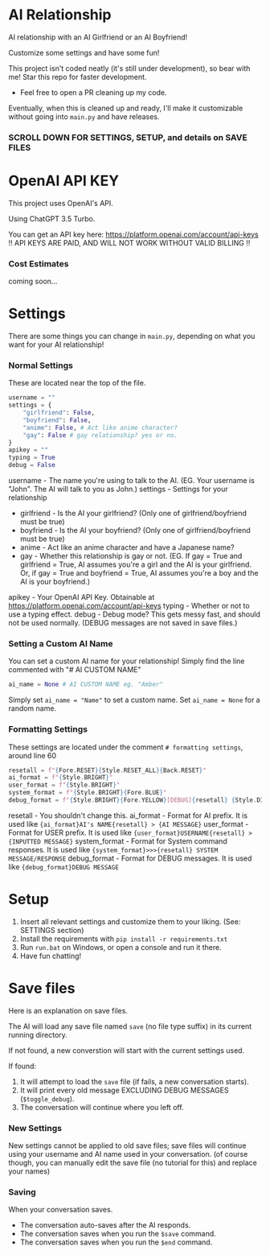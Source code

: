 # AI Relationship
AI relationship with an AI Girlfriend or an AI Boyfriend!

Customize some settings and have some fun!

This project isn't coded neatly (it's still under development), so bear with me! Star this repo for faster development.
- Feel free to open a PR cleaning up my code.

Eventually, when this is cleaned up and ready, I'll make it customizable without going into `main.py` and have releases.

### SCROLL DOWN FOR SETTINGS, SETUP, and details on SAVE FILES

# OpenAI API KEY
This project uses OpenAI's API.

Using ChatGPT 3.5 Turbo.

You can get an API key here: https://platform.openai.com/account/api-keys
!! API KEYS ARE PAID, AND WILL NOT WORK WITHOUT VALID BILLING !!

### Cost Estimates
coming soon...

# Settings
There are some things you can change in `main.py`, depending on what you want for your AI relationship!

### Normal Settings
These are located near the top of the file.
```python
username = ""
settings = {
    "girlfriend": False,
    "boyfriend": False,
    "anime": False, # Act like anime character?
    "gay": False # gay relationship? yes or no.
}
apikey = ""
typing = True
debug = False
```

username - The name you're using to talk to the AI. (EG. Your username is "John". The AI will talk to you as John.)
settings - Settings for your relationship
 - girlfriend - Is the AI your girlfriend? (Only one of girlfriend/boyfriend must be true)
 - boyfriend - Is the AI your boyfriend? (Only one of girlfriend/boyfriend must be true)
 - anime - Act like an anime character and have a Japanese name?
 - gay - Whether this relationship is gay or not. (EG. If gay = True and girlfriend = True, AI assumes you're a girl and the AI is your girlfriend. Or, if gay = True and boyfriend = True, AI assumes you're a boy and the AI is your boyfriend.)

apikey - Your OpenAI API Key. Obtainable at https://platform.openai.com/account/api-keys
typing - Whether or not to use a typing effect.
debug - Debug mode? This gets messy fast, and should not be used normally. (DEBUG messages are not saved in save files.)

### Setting a Custom AI Name
You can set a custom AI name for your relationship! Simply find the line commented with "# AI CUSTOM NAME"
```python
ai_name = None # AI CUSTOM NAME eg. "Amber"
```
Simply set `ai_name = "Name"` to set a custom name.
Set `ai_name = None` for a random name.

### Formatting Settings
These settings are located under the comment `# formatting settings`, around line 60
```python
resetall = f"{Fore.RESET}{Style.RESET_ALL}{Back.RESET}"
ai_format = f"{Style.BRIGHT}"
user_format = f"{Style.BRIGHT}"
system_format = f"{Style.BRIGHT}{Fore.BLUE}"
debug_format = f"{Style.BRIGHT}{Fore.YELLOW}[DEBUG]{resetall} {Style.DIM}{Fore.YELLOW}>>{resetall}{Style.BRIGHT} "
```
resetall - You shouldn't change this.
ai_format - Format for AI prefix. It is used like `{ai_format}AI's NAME{resetall} > {AI MESSAGE}`
user_format - Format for USER prefix. It is used like `{user_format}USERNAME{resetall} > {INPUTTED MESSAGE}`
system_format - Format for System command responses. It is used like `{system_format}>>>{resetall} SYSTEM MESSAGE/RESPONSE`
debug_format - Format for DEBUG messages. It is used like `{debug_format}DEBUG MESSAGE`

# Setup
1. Insert all relevant settings and customize them to your liking. (See: SETTINGS section)
2. Install the requirements with `pip install -r requirements.txt`
3. Run `run.bat` on Windows, or open a console and run it there.
4. Have fun chatting!

# Save files
Here is an explanation on save files.

The AI will load any save file named `save` (no file type suffix) in its current running directory.

If not found, a new converstion will start with the current settings used.

If found:
1. It will attempt to load the `save` file (if fails, a new conversation starts).
2. It will print every old message EXCLUDING DEBUG MESSAGES (`$toggle_debug`).
3. The conversation will continue where you left off.

### New Settings
New settings cannot be applied to old save files; save files will continue using your username and AI name used in your conversation. (of course though, you can manually edit the save file (no tutorial for this) and replace your names)

### Saving
When your conversation saves.
- The conversation auto-saves after the AI responds.
- The conversation saves when you run the `$save` command.
- The conversation saves when you run the `$end` command.
